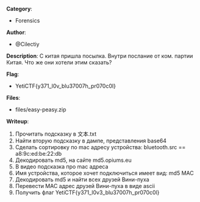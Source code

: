 __Category__: 
* Forensics

__Author__: 
* @Cilectiy

__Description__: 
С китая пришла посылка. Внутри послание от ком. партии Китая. Что же они хотели этим сказать?

__Flag__:
* YetiCTF{y371_l0v_blu37007h_pr070c0l}

__Files__:
* files/easy-peasy.zip

__Writeup__:
1. Прочитать подсказку в 文本.txt
2. Найти вторую подсказку в дампе, представления base64
3. Сделать сортировку по mac адресу устройства: bluetooth.src == a8:9c:ed:be:22:db
4. Декодировать md5, на сайте md5.opiums.eu
5. В видео подсказка про mac адреса
6. Имя устройства, которое хочет подключиться имеет вид: md5 MAC
7. Декодировать md5 и найти всех друзей Вини-пуха
8. Перевести MAC адрес друзей Вини-пуха в виде ascii
9. Получить флаг YetiCTF{y371_l0v3_blu37007h_pr070c0l}
